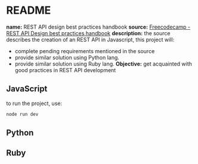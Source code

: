 # README
**name:** REST API design best practices handbook
**source:** [Freecodecamp - REST API Design best practices handbook](https://www.freecodecamp.org/news/rest-api-design-best-practices-build-a-rest-api#name-resources-in-plural)
**description:** the source describes the creation of an REST API in Javascript, this project will:
- complete pending requirements mentioned in the source
- provide similar solution using Python lang.
- provide similar solution using Ruby lang.
**Objective:** get acquainted with good practices in REST API development

## JavaScript
to run the project, use:
```bash
node run dev
```

## Python

## Ruby
